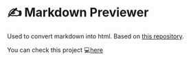 # :writing_hand: Markdown Previewer
Used to convert markdown into html. Based on [this repository](https://github.com/florinpop17/app-ideas/blob/master/Projects/2-Intermediate/Markdown-Previewer.md).

You can check this project :computer:[here](https://andrefcordeiro.github.io/Markdown-Previewer/)
